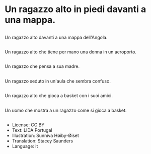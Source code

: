 # Un ragazzo alto in piedi davanti a una mappa.

##
Un ragazzo alto davanti a una mappa dell'Angola.

##
Un ragazzo alto che tiene per mano una donna in un aeroporto.

##
Un ragazzo che pensa a sua madre.

##
Un ragazzo seduto in un'aula che sembra confuso.

##
Un ragazzo alto che gioca a basket con i suoi amici.

##
Un uomo che mostra a un ragazzo come si gioca a basket.

##
* License: CC BY
* Text: LIDA Portugal
* Illustration: Sunniva Høiby-Øiset
* Translation: Stacey Saunders
* Language: it
